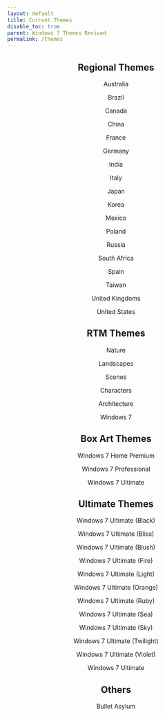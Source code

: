 ```yaml
---
layout: default
title: Current Themes
disable_toc: true
parent: Windows 7 Themes Revived
permalink: /themes
---
```


<h2 align="center">Regional Themes</h2>
<p align="center">Australia</p>
<p align="center">Brazil</p>
<p align="center">Canada</p>
<p align="center">China</p>
<p align="center">France</p>
<p align="center">Germany</p>
<p align="center">India</p>
<p align="center">Italy</p>
<p align="center">Japan</p>
<p align="center">Korea</p>
<p align="center">Mexico</p>
<p align="center">Poland</p>
<p align="center">Russia</p>
<p align="center">South Africa</p>
<p align="center">Spain</p>
<p align="center">Taiwan</p>
<p align="center">United Kingdoms</p>
<p align="center">United States</p>

<h2 align="center">RTM Themes</h2>
<p align="center">Nature</p>
<p align="center">Landscapes</p>
<p align="center">Scenes</p>
<p align="center">Characters</p>
<p align="center">Architecture</p>
<p align="center">Windows 7</p>

<h2 align="center">Box Art Themes</h2>
<p align="center">Windows 7 Home Premium</p>
<p align="center">Windows 7 Professional</p>
<p align="center">Windows 7 Ultimate</p>

<h2 align="center">Ultimate Themes</h2>
<p align="center">Windows 7 Ultimate (Black)</p>
<p align="center">Windows 7 Ultimate (Bliss)</p>
<p align="center">Windows 7 Ultimate (Blush)</p>
<p align="center">Windows 7 Ultimate (Fire)</p>
<p align="center">Windows 7 Ultimate (Light)</p>
<p align="center">Windows 7 Ultimate (Orange)</p>
<p align="center">Windows 7 Ultimate (Ruby)</p>
<p align="center">Windows 7 Ultimate (Sea)</p>
<p align="center">Windows 7 Ultimate (Sky)</p>
<p align="center">Windows 7 Ultimate (Twilight)</p>
<p align="center">Windows 7 Ultimate (Violet)</p>
<p align="center">Windows 7 Ultimate</p>

<h2 align="center">Others</h2>
<p align="center">Bullet Asylum</p>
